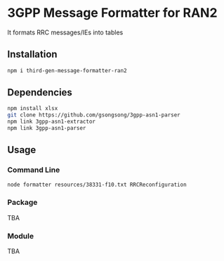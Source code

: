 # 3GPP Message Formatter for RAN2

It formats RRC messages/IEs into tables

## Installation

```sh
npm i third-gen-message-formatter-ran2
```

## Dependencies

```sh
npm install xlsx
git clone https://github.com/gsongsong/3gpp-asn1-parser
npm link 3gpp-asn1-extractor
npm link 3gpp-asn1-parser
```

## Usage

### Command Line

```sh
node formatter resources/38331-f10.txt RRCReconfiguration
```

### Package

TBA

### Module

TBA
